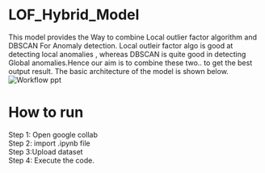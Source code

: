 # LOF_Hybrid_Model
This model provides the Way to combine Local outlier factor algorithm and DBSCAN For Anomaly detection.
Local outleir factor algo is good at detecting local anomalies , whereas DBSCAN is quite good in detecting Global anomalies.Hence our aim is to combine these two.. to get the best output result.
The basic architecture of the model is shown below.
![Workflow ppt](https://github.com/priyanshu07O/LOF_Hybrid_Model/assets/123729850/d22cb95b-c095-4346-92ba-924bbff6a460)    

# How to run     

Step 1: Open google collab   
Step 2: import .ipynb file     
Step 3:Upload dataset   
Step 4: Execute the code.
